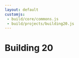 ```yaml
---
layout: default
customjs:
 - build/core/commons.js
 - build/projects/building20.js
---
```


# Building 20

<div id="build20-canvas"></div>
